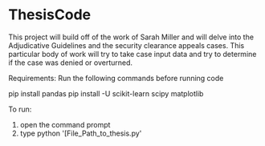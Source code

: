 # ThesisCode
This project will build off of the work of Sarah Miller and will delve into the Adjudicative Guidelines and the security clearance appeals cases. This particular body of work will try to take case input data and try to determine if the case was denied or overturned.


Requirements:
Run the following commands before running code

pip install pandas
pip install -U scikit-learn scipy matplotlib


To run:
1. open the command prompt
2. type python '[File_Path_to_thesis.py'

